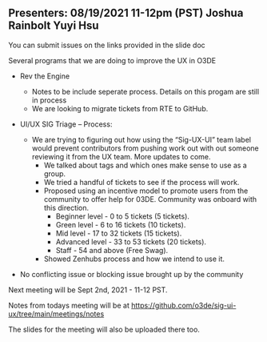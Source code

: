 Presenters: 08/19/2021 11-12pm (PST) 
Joshua Rainbolt
Yuyi Hsu
----------

You can submit issues on the links provided in the slide doc

Several programs that we are doing to improve the UX in O3DE

   * Rev the Engine
       - Notes to be include seperate process. Details on this progam are still in process
       - We are looking to migrate tickets from RTE to GitHub. 
        
  * UI/UX SIG Triage – Process:
    *  We are trying to figuring out how using the “Sig-UX-UI” team label would prevent contributors from pushing work out with out someone reviewing it from the UX team. More updates to come.
        * We talked about tags and which ones make sense to use as a group.
        * We tried a handful of tickets to see if the process will work. 
        * Proposed using an incentive model to promote users from the community to offer help for 03DE. Community was onboard with this direction.
           * Beginner level - 0 to 5 tickets (5 tickets).
           * Green level - 6 to 16 tickets (10 tickets).
           * Mid level - 17 to 32 tickets (15 tickets).
           * Advanced level - 33 to 53 tickets (20 tickets).
          *  Staff - 54 and above (Free Swag).
        * Showed Zenhubs process and how we intend to use it.

* No conflicting issue or blocking issue brought up by the community

Next meeting will be Sept 2nd, 2021 - 11-12 PST.

Notes from todays meeting will be at https://github.com/o3de/sig-ui-ux/tree/main/meetings/notes

The slides for the meeting will also be uploaded there too.
